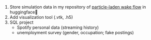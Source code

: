 1. Store simulation data in my repository of [particle-laden wake flow](https://github.com/Zhaoyu-Shi829/Particles_Clustering_in_Vortex) in huggingface🤗 
2. Add visualization tool (.vtk, .h5)
3. SQL project
   * Spotify personal data (streaming history)
   * unemployment survey (gender, occupation; fake postings)
   
